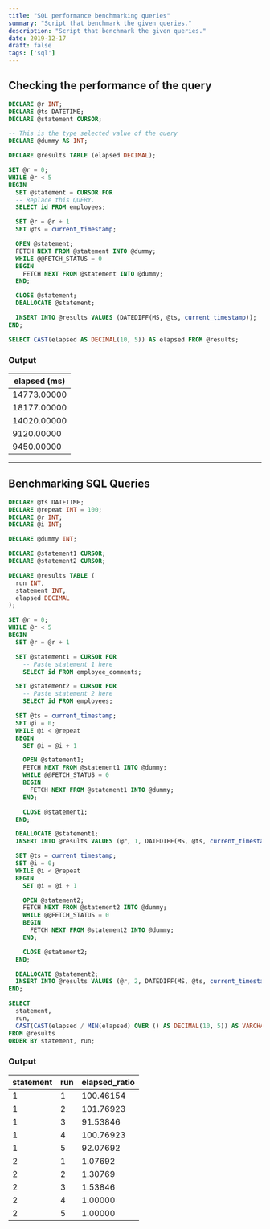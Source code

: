 ```yaml
---
title: "SQL performance benchmarking queries"
summary: "Script that benchmark the given queries."
description: "Script that benchmark the given queries."
date: 2019-12-17
draft: false
tags: ['sql']
---
```


## Checking the performance of the query

```sql
DECLARE @r INT;
DECLARE @ts DATETIME;
DECLARE @statement CURSOR;

-- This is the type selected value of the query
DECLARE @dummy AS INT;

DECLARE @results TABLE (elapsed DECIMAL);

SET @r = 0;
WHILE @r < 5
BEGIN
  SET @statement = CURSOR FOR
  -- Replace this QUERY.
  SELECT id FROM employees;

  SET @r = @r + 1
  SET @ts = current_timestamp;

  OPEN @statement;
  FETCH NEXT FROM @statement INTO @dummy;
  WHILE @@FETCH_STATUS = 0
  BEGIN
    FETCH NEXT FROM @statement INTO @dummy;
  END;

  CLOSE @statement;
  DEALLOCATE @statement;

  INSERT INTO @results VALUES (DATEDIFF(MS, @ts, current_timestamp));
END;

SELECT CAST(elapsed AS DECIMAL(10, 5)) AS elapsed FROM @results;
```

### Output

| elapsed (ms)    |
| ----------- |
| 14773.00000 |
| 18177.00000 |
| 14020.00000 |
| 9120.00000  |
| 9450.00000  |

---

## Benchmarking SQL Queries

```sql
DECLARE @ts DATETIME;
DECLARE @repeat INT = 100;
DECLARE @r INT;
DECLARE @i INT;

DECLARE @dummy INT;

DECLARE @statement1 CURSOR;
DECLARE @statement2 CURSOR;

DECLARE @results TABLE (
  run INT,
  statement INT,
  elapsed DECIMAL
);

SET @r = 0;
WHILE @r < 5
BEGIN
  SET @r = @r + 1

  SET @statement1 = CURSOR FOR
    -- Paste statement 1 here
    SELECT id FROM employee_comments;

  SET @statement2 = CURSOR FOR
    -- Paste statement 2 here
    SELECT id FROM employees;

  SET @ts = current_timestamp;
  SET @i = 0;
  WHILE @i < @repeat
  BEGIN
    SET @i = @i + 1

    OPEN @statement1;
    FETCH NEXT FROM @statement1 INTO @dummy;
    WHILE @@FETCH_STATUS = 0
    BEGIN
      FETCH NEXT FROM @statement1 INTO @dummy;
    END;

    CLOSE @statement1;
  END;

  DEALLOCATE @statement1;
  INSERT INTO @results VALUES (@r, 1, DATEDIFF(MS, @ts, current_timestamp));

  SET @ts = current_timestamp;
  SET @i = 0;
  WHILE @i < @repeat
  BEGIN
    SET @i = @i + 1

    OPEN @statement2;
    FETCH NEXT FROM @statement2 INTO @dummy;
    WHILE @@FETCH_STATUS = 0
    BEGIN
      FETCH NEXT FROM @statement2 INTO @dummy;
    END;

    CLOSE @statement2;
  END;

  DEALLOCATE @statement2;
  INSERT INTO @results VALUES (@r, 2, DATEDIFF(MS, @ts, current_timestamp));
END;

SELECT
  statement,
  run,
  CAST(CAST(elapsed / MIN(elapsed) OVER () AS DECIMAL(10, 5)) AS VARCHAR) AS elapsed_ratio
FROM @results
ORDER BY statement, run;
```

### Output

| statement | run | elapsed_ratio |
| --------- | --- | ------------- |
| 1         | 1   | 100.46154     |
| 1         | 2   | 101.76923     |
| 1         | 3   | 91.53846      |
| 1         | 4   | 100.76923     |
| 1         | 5   | 92.07692      |
| 2         | 1   | 1.07692       |
| 2         | 2   | 1.30769       |
| 2         | 3   | 1.53846       |
| 2         | 4   | 1.00000       |
| 2         | 5   | 1.00000       |
